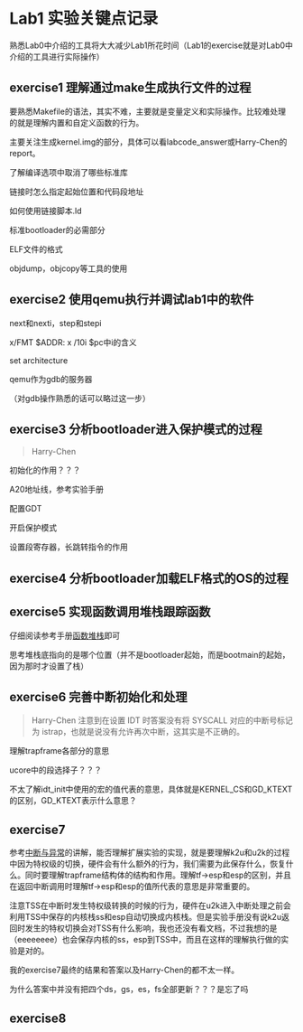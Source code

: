 # Lab1 实验关键点记录

熟悉Lab0中介绍的工具将大大减少Lab1所花时间（Lab1的exercise就是对Lab0中介绍的工具进行实际操作）

## exercise1 理解通过make生成执行文件的过程

要熟悉Makefile的语法，其实不难，主要就是变量定义和实际操作。比较难处理的就是理解内置和自定义函数的行为。

主要关注生成kernel.img的部分，具体可以看labcode_answer或Harry-Chen的report。

了解编译选项中取消了哪些标准库

链接时怎么指定起始位置和代码段地址

如何使用链接脚本.ld

标准bootloader的必需部分

ELF文件的格式

objdump，objcopy等工具的使用

## exercise2 使用qemu执行并调试lab1中的软件

next和nexti，step和stepi

x/FMT $ADDR: x /10i $pc中i的含义

set architecture

qemu作为gdb的服务器

（对gdb操作熟悉的话可以略过这一步）

## exercise3 分析bootloader进入保护模式的过程

> Harry-Chen

初始化的作用？？？

A20地址线，参考实验手册

配置GDT

开启保护模式

设置段寄存器，长跳转指令的作用

## exercise4 分析bootloader加载ELF格式的OS的过程

## exercise5 实现函数调用堆栈跟踪函数

仔细阅读参考手册[函数堆栈]()即可

思考堆栈底指向的是哪个位置（并不是bootloader起始，而是bootmain的起始，因为那时才设置了栈）

## exercise6 完善中断初始化和处理

> Harry-Chen 注意到在设置 IDT 时答案没有将 SYSCALL 对应的中断号标记为 istrap，也就是说没有允许再次中断，这其实是不正确的。

理解trapframe各部分的意思

ucore中的段选择子？？？

不太了解idt_init中使用的宏的值代表的意思，具体就是KERNEL_CS和GD_KTEXT的区别，GD_KTEXT表示什么意思？

## exercise7

参考[中断与异常](https://chyyuu.gitbooks.io/ucore_os_docs/content/lab1/lab1_3_3_2_interrupt_exception.html)的讲解，能否理解扩展实验的实现，就是要理解k2u和u2k的过程中因为特权级的切换，硬件会有什么额外的行为，我们需要为此保存什么，恢复什么。同时要理解trapframe结构体的结构和作用。理解tf->esp和esp的区别，并且在返回中断调用时理解tf->esp和esp的值所代表的意思是非常重要的。

注意TSS在中断时发生特权级转换的时候的行为，硬件在u2k进入中断处理之前会利用TSS中保存的内核栈ss和esp自动切换成内核栈。但是实验手册没有说k2u返回时发生的特权切换会对TSS有什么影响，我也还没有看文档，不过我想的是（eeeeeeee）也会保存内核的ss，esp到TSS中，而且在这样的理解执行做的实验是对的。

我的exercise7最终的结果和答案以及Harry-Chen的都不太一样。

为什么答案中并没有把四个ds，gs，es，fs全部更新？？？是忘了吗

## exercise8